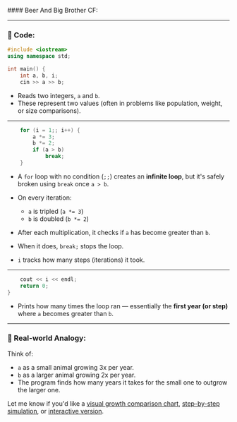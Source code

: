 ###﻿# Beer And Big Brother CF:



---

### 🔢 Code:

```cpp
#include <iostream>
using namespace std;

int main() {
    int a, b, i;
    cin >> a >> b;
```

* Reads two integers, `a` and `b`.
* These represent two values (often in problems like population, weight, or size comparisons).

---

```cpp
    for (i = 1;; i++) {
        a *= 3;
        b *= 2;
        if (a > b)
            break;
    }
```

* A `for` loop with no condition (`;;`) creates an **infinite loop**, but it's safely broken using `break` once `a > b`.
* On every iteration:

  * `a` is tripled (`a *= 3`)
  * `b` is doubled (`b *= 2`)
* After each multiplication, it checks if `a` has become greater than `b`.
* When it does, `break;` stops the loop.
* `i` tracks how many steps (iterations) it took.

---

```cpp
    cout << i << endl;
    return 0;
}
```

* Prints how many times the loop ran — essentially the **first year (or step)** where `a` becomes greater than `b`.

---

### 🧠 Real-world Analogy:

Think of:

* `a` as a small animal growing 3x per year.
* `b` as a larger animal growing 2x per year.
* The program finds how many years it takes for the small one to outgrow the larger one.

Let me know if you'd like a [visual growth comparison chart](f), [step-by-step simulation](f), or [interactive version](f).
